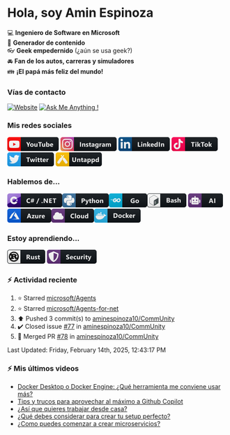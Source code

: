 # Hola, soy Amin Espinoza

:computer: **Ingeniero de Software en Microsoft**  
:pencil: **Generador de contenido**  
:eyeglasses: **Geek empedernido** (¿aún se usa geek?)  
:oncoming_automobile: **Fan de los autos, carreras y simuladores**  
:family: **¡El papá más feliz del mundo!**

### Vías de contacto

[![Website](https://img.shields.io/badge/aminespinoza.com-up-green?style=for-the-badge)][website]
[![Ask Me Anything !](https://img.shields.io/badge/Ask%20me-anything-1abc9c.svg?style=for-the-badge)](https://calendly.com/aminespinoza/consultoria)

### Mis redes sociales
[<img src="./assets/social/youtube.png"/>][youtube]
[<img src="./assets/social/instagram.png"/>][instagram]
[<img src="./assets/social/linkedin.png"/>][linkedin]
[<img src="./assets/social/tiktok.png"/>][linkedin]
[<img src="./assets/social/twitter.png"/>][twitter]
[<img src="./assets/social/untappd.png"/>][untappd]

### Hablemos de...
<img src="./assets/tech/csharp_dotnet.png"/><img src="./assets/tech/python.png"/><img src="./assets/tech/go.png"/><img src="./assets/tech/bash.png"/>
<img src="./assets/tech/ai.png"/><img src="./assets/tech/azure.png"/><img src="./assets/tech/cloud.png"/><img src="./assets/tech/docker.png"/>

### Estoy aprendiendo...
<img src="./assets/tech/rust.png"/> <img src="./assets/tech/security.png"/>


### :zap: Actividad reciente
<!--RECENT_ACTIVITY:start-->
1. ⭐ Starred [microsoft/Agents](https://github.com/microsoft/Agents)<br>
2. ⭐ Starred [microsoft/Agents-for-net](https://github.com/microsoft/Agents-for-net)<br>
3. ⬆️ Pushed 3 commit(s) to [aminespinoza10/CommUnity](https://github.com/aminespinoza10/CommUnity)<br>
4. ✔️ Closed issue [#77](https://github.com/aminespinoza10/CommUnity/issues/77) in [aminespinoza10/CommUnity](https://github.com/aminespinoza10/CommUnity)<br>
5. 🎉 Merged PR [#78](https://github.com/aminespinoza10/CommUnity/pull/78) in [aminespinoza10/CommUnity](https://github.com/aminespinoza10/CommUnity)<br>
<!--RECENT_ACTIVITY:end-->
<!--RECENT_ACTIVITY:last_update-->
Last Updated: Friday, February 14th, 2025, 12:43:17 PM
<!--RECENT_ACTIVITY:last_update_end-->

### :zap: Mis últimos videos
<!-- YOUTUBE:START -->
- [Docker Desktop o Docker Engine: ¿Qué herramienta me conviene usar más?](https://www.youtube.com/watch?v=okHQNxQO_vg)
- [Tips y trucos para aprovechar al máximo a Github Copilot](https://www.youtube.com/watch?v=ONz-5PfDaYA)
- [¿Así que quieres trabajar desde casa?](https://www.youtube.com/watch?v=5Q99rgpW9p0)
- [¿Qué debes considerar para crear tu setup perfecto?](https://www.youtube.com/watch?v=y4eSp0Ldqxk)
- [¿Como puedes comenzar a crear microservicios?](https://www.youtube.com/watch?v=etIx9sLHnvs)
<!-- YOUTUBE:END -->


[website]: https://aminespinoza.com/
[twitter]: https://twitter.com/aminespinoza
[youtube]: https://www.youtube.com/c/AminEspinoza
[linkedin]: https://www.linkedin.com/in/amin-espinoza-71b24661/
[instagram]: https://www.instagram.com/aminespinoza10/
[untappd]: https://untappd.com/user/aminespinoza

